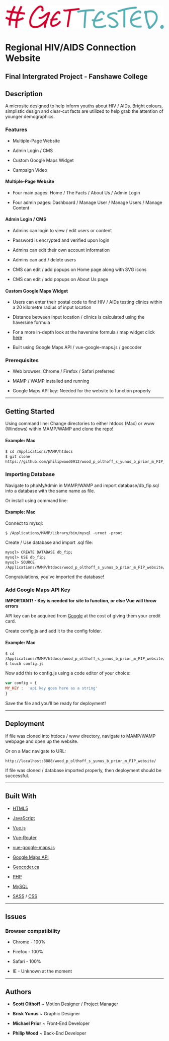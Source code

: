 
![logo](public/images/gettested_logo.png)

  
  
  

# Regional HIV/AIDS Connection Website

  

  
  
  

## Final Intergrated Project - Fanshawe College

  

  

  

## Description

  

  

  

A microsite designed to help inform youths about HIV / AIDs. Bright colours, simplistic design and clear-cut facts are utilized to help grab the attention of younger demographics.

  

  

  

### Features

  

  

  

* Multiple-Page Website

  

  

* Admin Login / CMS

  

  

* Custom Google Maps Widget

  

  

* Campaign Video

  

  

  

#### Multiple-Page Website

  

  

  

* Four main pages: Home / The Facts / About Us / Admin Login

  

  

* Four admin pages: Dashboard / Manage User / Manage Users / Manage Content

  

  

  

#### Admin Login / CMS

  

  

  

* Admins can login to view / edit users or content

  

  

* Password is encrypted and verified upon login

  

  

* Admins can edit their own account information

  

  

* Admins can add / delete users

  

  

* CMS can edit / add popups on Home page along with SVG icons

  

  

* CMS can edit / add popups on About Us page

  

  

  

#### Custom Google Maps Widget

  

  

  

* Users can enter their postal code to find HIV / AIDs testing clinics within a 20 kilometre radius of input location

  

  

* Distance between input location / clinics is calculated using the haversine formula

  

  

* For a more in-depth look at the haversine formula / map widget click <a  href="https://github.com/philipwood0912/haversine_test">here</a>

  

  

* Built using Google Maps API / vue-google-maps.js / geocoder

  

  

  

### Prerequisites

  

  

  

* Web browser: Chrome / Firefox / Safari preferred

  

  

* MAMP / WAMP installed and running

  

  

* Google Maps API key: Needed for the website to function properly

  

  

  

----------

  

  

  

## Getting Started

  

  

  

Using command line: Change directories to either htdocs (Mac) or www (Windows) within MAMP/WAMP and clone the repo!

  

  

  

#### Example: Mac

  

  

```
$ cd /Applications/MAMP/htdocs
$ git clone https://github.com/philipwood0912/wood_p_olthoff_s_yunus_b_prior_m_FIP_website.git
```

  

  

  

### Importing Database

  

  

  

Navigate to phpMyAdmin in MAMP/WAMP and import database/db_fip.sql into a database with the same name as file.

  

  

  

Or install using command line:

  

  

  

#### Example: Mac

  

  

Connect to mysql:

  

  

  

```
$ /Applications/MAMP/Library/bin/mysql -uroot -proot
```

  

  

  

Create / Use database and import .sql file:

  

  

  

```
mysql> CREATE DATABASE db_fip;
mysql> USE db_fip;
mysql> SOURCE /Applications/MAMP/htdocs/wood_p_olthoff_s_yunus_b_prior_m_FIP_website/database/db_fip.sql;
```

  

  

  

Congratulations, you've imported the database!

  

  

  

### Add Google Maps API Key

  

  

  

**IMPORTANT! - Key is needed for site to function, or else Vue will throw errors**

  

  

  

API key can be acquired from <a  href="https://cloud.google.com/maps-platform">Google</a> at the cost of giving them your credit card.

  

  

  

Create config.js and add it to the config folder.

  

  

  

#### Example: Mac

  

  

  

```
$ cd /Applications/MAMP/htdocs/wood_p_olthoff_s_yunus_b_prior_m_FIP_website/config
$ touch config.js
```

  

  

  

Now add this to config.js using a code editor of your choice:

  

  

  

```javascript
var config = {
MY_KEY :  'api key goes here as a string'
}
```

  

  

  

Save the file and you'll be ready for deployment!

  

  

  

--------

  

  

## Deployment

  

  

  

If file was cloned into htdocs / www directory, navigate to MAMP/WAMP webpage and open up the website.

  

  

  

Or on a Mac navigate to URL:

  

  

  

```
http://localhost:8888/wood_p_olthoff_s_yunus_b_prior_m_FIP_website/
```

  

  

  

If file was cloned / database imported properly, then deployment should be successful.

  

  

  

--------

  

  

## Built With

  

  
  

*  <a  href="https://developer.mozilla.org/en-US/docs/Web/Guide/HTML/HTML5">HTML5</a>

  



*  <a  href="https://developer.mozilla.org/en-US/docs/Web/JavaScript">JavaScript</a>

  

  

*  <a  href="https://vuejs.org/v2/api/">Vue.js</a>

  

  

*  <a  href="https://router.vuejs.org/api/">Vue-Router</a>

  

  

*  <a  href="https://github.com/xkjyeah/vue-google-maps">vue-google-maps.js</a>

  

  

*  <a  href="https://developers.google.com/maps/documentation">Google Maps API</a>

  

  

*  <a  href="https://geocoder.ca/">Geocoder.ca</a>

  

  

*  <a  href="https://www.php.net/docs.php">PHP</a>

  

  

*  <a  href="https://dev.mysql.com/doc/">MySQL</a>

  

  

*  <a  href="https://sass-lang.com/documentation">SASS</a> / <a  href="https://developer.mozilla.org/en-US/docs/Web/CSS">CSS</a>

  

  

  

--------------

  

  

## Issues

  

  

  

### Browser compatibility

  

  

  

* Chrome - 100%

  

  

* Firefox - 100%

  

  

* Safari - 100%

  

  

* IE - Unknown at the moment

  

  

----------

  

  

## Authors

  

  

  

*  **Scott Olthoff** ~ Motion Designer / Project Manager

  

  

*  **Brisk Yunus** ~ Graphic Designer

  

  

*  **Michael Prior** ~ Front-End Developer

  

  

*  **Philip Wood** ~ Back-End Developer
